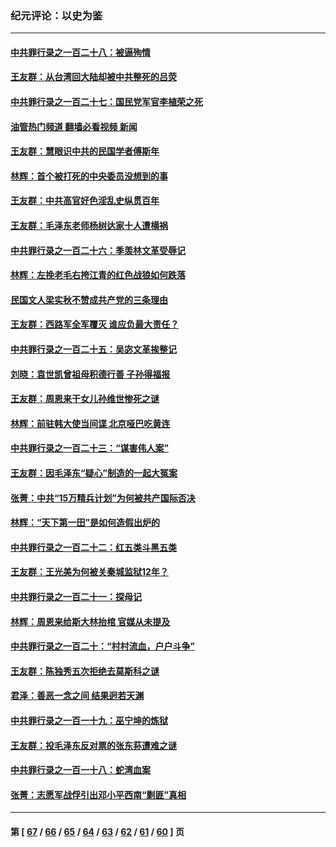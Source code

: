### 纪元评论：以史为鉴
---
#### [中共罪行录之一百二十八：被逼殉情](../../pages/nsc1028/n13991056.md?05090330) 
#### [王友群：从台湾回大陆却被中共整死的吕荧](../../pages/nsc1028/n13989235.md?05090330) 
#### [中共罪行录之一百二十七：国民党军官李植荣之死](../../pages/nsc1028/n13989006.md?05090330) 
#### [油管热门频道 翻墙必看视频 新闻](ok?05090330)
#### [王友群：慧眼识中共的民国学者傅斯年](../../pages/nsc1028/n13988371.md?05090330) 
#### [林辉：首个被打死的中央委员没想到的事](../../pages/nsc1028/n13987400.md?05090330) 
#### [王友群：中共高官好色淫乱史纵贯百年](../../pages/nsc1028/n13986035.md?05090330) 
#### [王友群：毛泽东老师杨树达家十人遭横祸](../../pages/nsc1028/n13984103.md?05090330) 
#### [中共罪行录之一百二十六：季羡林文革受辱记](../../pages/nsc1028/n13980310.md?05090330) 
#### [林辉：左挽老毛右挎江青的红色战狼如何跌落](../../pages/nsc1028/n13979615.md?05090330) 
#### [民国文人梁实秋不赞成共产党的三条理由](../../pages/nsc1028/n13979403.md?05090330) 
#### [王友群：西路军全军覆灭 谁应负最大责任？](../../pages/nsc1028/n13975235.md?05090330) 
#### [中共罪行录之一百二十五：吴宓文革挨整记](../../pages/nsc1028/n13975630.md?05090330) 
#### [刘晓：袁世凯曾祖母积德行善 子孙得福报](../../pages/nsc1028/n13975138.md?05090330) 
#### [王友群：周恩来干女儿孙维世惨死之谜](../../pages/nsc1028/n13972452.md?05090330) 
#### [林辉：前驻韩大使当间谍 北京哑巴吃黄连](../../pages/nsc1028/n13971434.md?05090330) 
#### [中共罪行录之一百二十三：“谋害伟人案”](../../pages/nsc1028/n13972044.md?05090330) 
#### [王友群：因毛泽东“疑心”制造的一起大冤案](../../pages/nsc1028/n13967794.md?05090330) 
#### [张菁：中共“15万精兵计划”为何被共产国际否决](../../pages/nsc1028/n13967677.md?05090330) 
#### [林辉：“天下第一田”是如何造假出炉的](../../pages/nsc1028/n13965823.md?05090330) 
#### [中共罪行录之一百二十二：红五类斗黑五类](../../pages/nsc1028/n13965024.md?05090330) 
#### [王友群：王光美为何被关秦城监狱12年？](../../pages/nsc1028/n13963422.md?05090330) 
#### [中共罪行录之一百二十一：探母记](../../pages/nsc1028/n13961437.md?05090330) 
#### [林辉：周恩来给斯大林抬棺 官媒从未提及](../../pages/nsc1028/n13961173.md?05090330) 
#### [中共罪行录之一百二十：“村村流血，户户斗争”](../../pages/nsc1028/n13959433.md?05090330) 
#### [王友群：陈独秀五次拒绝去莫斯科之谜](../../pages/nsc1028/n13957232.md?05090330) 
#### [君泽：善恶一念之间 结果迥若天渊](../../pages/nsc1028/n13954961.md?05090330) 
#### [中共罪行录之一百一十九：巫宁坤的炼狱](../../pages/nsc1028/n13953203.md?05090330) 
#### [王友群：投毛泽东反对票的张东荪遭难之谜](../../pages/nsc1028/n13951901.md?05090330) 
#### [中共罪行录之一百一十八：蛇湾血案](../../pages/nsc1028/n13950784.md?05090330) 
#### [张菁：志愿军战俘引出邓小平西南“剿匪”真相](../../pages/nsc1028/n13950241.md?05090330) 

---
#### 第 [ [67](./67.md?05090330) / [66](./66.md?05090330) / [65](./65.md?05090330) / [64](./64.md?05090330) / [63](./63.md?05090330) / [62](./62.md?05090330) / [61](./61.md?05090330) / [60](./60.md?05090330) ] 页
